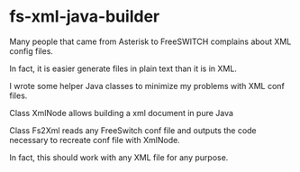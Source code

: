 # fs-xml-java-builder

Many people that came from Asterisk to FreeSWITCH complains about XML config files.

In fact, it is easier generate files in plain text than it is in XML.

I wrote some helper Java classes to minimize my problems with XML conf files.

Class XmlNode allows building a xml document in pure Java

Class Fs2Xml reads any FreeSwitch conf file and outputs the code necessary to recreate conf file with XmlNode.

In fact, this should work with any XML file for any purpose.


